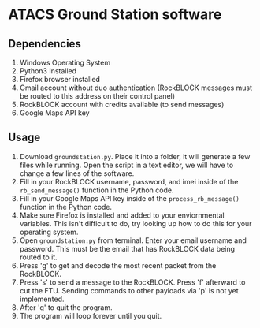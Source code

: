 # ATACS Ground Station software
## Dependencies
1. Windows Operating System
2. Python3 Installed
3. Firefox browser installed
4. Gmail account without duo authentication (RockBLOCK messages must be routed to this address on their control panel)
5. RockBLOCK account with credits available (to send messages)
6. Google Maps API key

## Usage
1. Download `groundstation.py`. Place it into a folder, it will generate a few files while running. Open the script in a text editor, we will have to change a few lines of the software.
2. Fill in your RockBLOCK username, password, and imei inside of the `rb_send_message()` function in the Python code.
3. Fill in your Google Maps API key inside of the `process_rb_message()` function in the Python code.
4. Make sure Firefox is installed and added to your enviornmental variables. This isn't difficult to do, try looking up how to do this for your operating system.
5. Open `groundstation.py` from terminal. Enter your email username and password. This must be the email that has RockBLOCK data being routed to it.
6. Press 'g' to get and decode the most recent packet from the RockBLOCK.
7. Press 's' to send a message to the RockBLOCK. Press 'f' afterward to cut the FTU. Sending commands to other payloads via 'p' is not yet implemented.
8. After 'q' to quit the program.
9. The program will loop forever until you quit.
